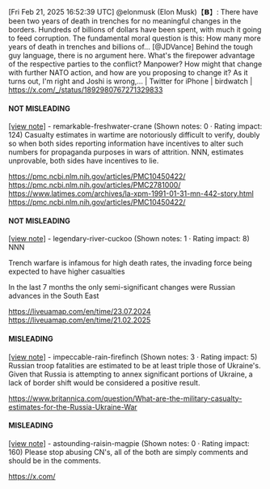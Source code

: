 [Fri Feb 21, 2025 16:52:39 UTC] @elonmusk (Elon Musk)【𝗕】: There have been two years of death in trenches for no meaningful changes in the borders. Hundreds of billions of dollars have been spent, with much it going to feed corruption.  The fundamental moral question is this:  How many more years of death in trenches and billions of… [@JDVance] Behind the tough guy language, there is no argument here. What's the firepower advantage of the respective parties to the conflict? Manpower? How might that change with further NATO action, and how are you proposing to change it? As it turns out, I'm right and Joshi is wrong,… | Twitter for iPhone | birdwatch | https://x.com/_/status/1892980767271329833

#### NOT MISLEADING

[[view note]](https://x.com/i/birdwatch/n/1892991808021635529) - remarkable-freshwater-crane (Shown notes: 0 · Rating impact: 124)
Casualty estimates in wartime are notoriously difficult to verify, doubly so when both sides reporting information have incentives to alter such numbers for propaganda purposes in wars of attrition. NNN, estimates unprovable, both sides have incentives to lie.

https://pmc.ncbi.nlm.nih.gov/articles/PMC10450422/
https://pmc.ncbi.nlm.nih.gov/articles/PMC2781000/
https://www.latimes.com/archives/la-xpm-1991-01-31-mn-442-story.html
https://pmc.ncbi.nlm.nih.gov/articles/PMC10450422/

#### NOT MISLEADING

[[view note]](https://x.com/i/birdwatch/n/1892995400736325776) - legendary-river-cuckoo (Shown notes: 1 · Rating impact: 8)
NNN

Trench warfare is infamous for high death rates, the invading force being expected to have higher casualties 

In the last 7 months the only semi-significant changes were Russian advances in the South East

https://liveuamap.com/en/time/23.07.2024
https://liveuamap.com/en/time/21.02.2025

#### MISLEADING

[[view note]](https://x.com/i/birdwatch/n/1892982832806457422) - impeccable-rain-firefinch (Shown notes: 3 · Rating impact: 5)
Russian troop fatalities are estimated to be at least triple those of Ukraine's. Given that Russia is attempting to annex significant portions of Ukraine, a lack of border shift would be considered a positive result.

https://www.britannica.com/question/What-are-the-military-casualty-estimates-for-the-Russia-Ukraine-War

#### MISLEADING

[[view note]](https://x.com/i/birdwatch/n/1893084876515193269) - astounding-raisin-magpie (Shown notes: 0 · Rating impact: 160)
Please stop abusing CN's, all of the both are simply comments and should be in the comments.

https://x.com/
